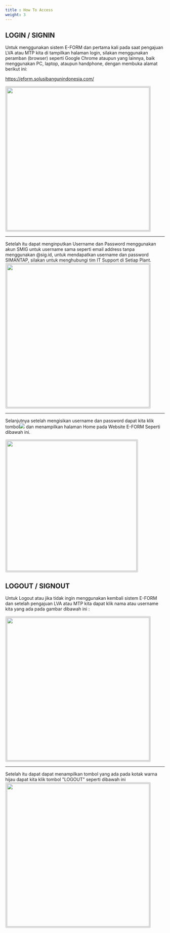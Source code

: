 ```yaml
---
title : How To Access
weight: 3
---
```


## LOGIN / SIGNIN

Untuk menggunakan sistem E-FORM dan pertama kali pada saat pengajuan LVA atau MTP kita di tampilkan halaman login, silakan menggunakan peramban (browser) seperti Google Chrome ataupun yang lainnya, baik menggunakan PC, laptop, ataupun handphone, dengan membuka alamat berikut ini:

https://eform.solusibangunindonesia.com/

<div>
  <img src="/images/login.PNG" style="width:auto;height:450px; border: 5px solid #ddd; border-radius: 4px;" >
</div> 
<hr>
Setelah itu dapat menginputkan Username dan Password menggunakan akun SMIG untuk username sama seperti email address tanpa menggunakan @sig.id, untuk mendapatkan username dan password SIMANTAP, silakan untuk menghubungi tim IT Support di Setiap Plant. 

<div>
  <img src="/images/loginisi.PNG" style="width:auto;height:450px; border: 5px solid #ddd; border-radius: 4px;" >
</div> 
<hr> 

Selanjutnya setelah mengisikan username dan password dapat kita klik tombol![](/images/tombollogin.PNG) 
dan menampilkan halaman Home pada Website E-FORM Seperti dibawah ini.

<div>
  <img src="/images/homee.png" style="width:auto;height:410px; border: 5px solid #ddd; border-radius: 4px;" >
</div>


## LOGOUT / SIGNOUT

Untuk Logout atau jika tidak ingin menggunakan kembali sistem E-FORM dan setelah pengajuan LVA atau MTP kita dapat klik nama atau username kita yang ada pada gambar dibawah ini :

<div>
  <img src="/images/logoutt.png" style="width:auto;height:450px; border: 5px solid #ddd; border-radius: 4px;" >
</div>
<hr>
Setelah itu dapat dapat menampilkan tombol yang ada pada kotak warna hijau  dapat kita klik tombol "LOGOUT" seperti dibawah ini 

<div>
  <img src="/images/tombollogoutt.png" style="width:auto;height:450px; border: 5px solid #ddd; border-radius: 4px;" >
</div>